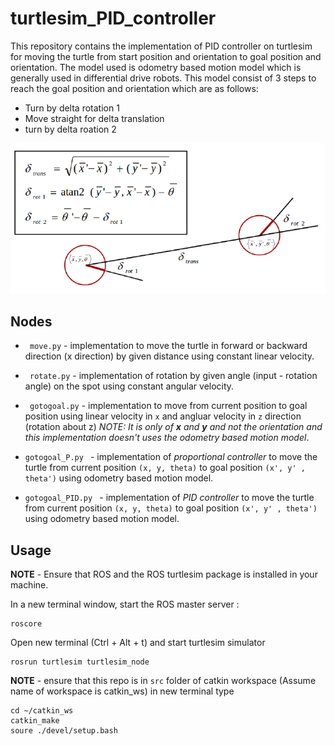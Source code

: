 # turtlesim_PID_controller
This repository contains the implementation of PID controller on turtlesim for moving the turtle from start position and orientation to goal position and orientation. 
The model used is odometry based motion model which is generally used in differential drive robots. This model consist of 3 steps to reach the goal position and orientation which are as follows:
- Turn by delta rotation 1
- Move straight for delta translation
- turn by delta roation 2

![](https://github.com/saad2121/turtlesim_PID_controller/blob/master/results/odometry_model.PNG)

## Nodes
- ``` move.py``` - implementation to move the turtle in forward or backward direction (x direction) by given distance using constant linear velocity.

- ``` rotate.py``` - implementation of rotation by given angle (input - rotation angle) on the spot using constant angular velocity.

- ``` gotogoal.py``` - implementation to move from current position to goal position using linear velocity in ```x``` and angluar velocity in ```z``` direction (rotation about z) *NOTE: It is only of **x** and **y** and not the orientation and this implementation doesn't uses the odometry based motion model*.

- ```gotogoal_P.py ``` - implementation of *proportional controller* to move the turtle from current position ```(x, y, theta)``` to goal position ```(x', y' , theta')``` using odometry based motion model.

- ```gotogoal_PID.py ``` - implementation of *PID controller* to move the turtle from current position ```(x, y, theta)``` to goal position ```(x', y' , theta')``` using odometry based motion model.

## Usage 
**NOTE** - Ensure that ROS and the ROS turtlesim package is installed in your machine.

In a new terminal window, start the ROS master server :

``` 
roscore
```

Open new terminal (Ctrl + Alt + t) and start turtlesim simulator

``` 
rosrun turtlesim turtlesim_node 
```

**NOTE** - ensure that this repo is in ```src``` folder of catkin workspace (Assume name of workspace is catkin_ws)
in new terminal type
``` 
cd ~/catkin_ws
catkin_make
soure ./devel/setup.bash 
```

